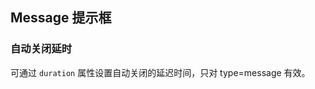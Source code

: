 <div class="demo-header">
<p class="overviewicon">
  <span class="wapi-tips-messagebox"/>
</p>

## Message 提示框

<nova-uxlink widget-name="Message"></nova-uxlink>
</div>

### 自动关闭延时

可通过 `duration` 属性设置自动关闭的延迟时间，只对 type=message 有效。

<nova-demo-view link="message/duration.vue"></nova-demo-view>

<br />
